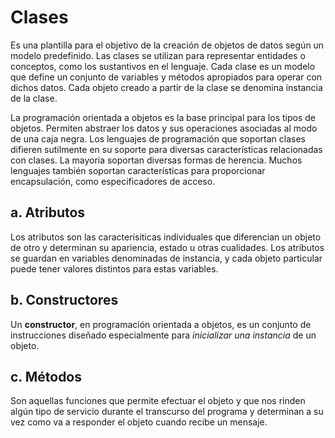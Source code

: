 
# Clases

Es una plantilla para el objetivo de la creación de objetos de datos según un modelo predefinido. Las clases se utilizan para representar entidades o conceptos, como los sustantivos en el lenguaje. Cada clase es un modelo que define un conjunto de variables y métodos apropiados para operar con dichos datos. Cada objeto creado a partir de la clase se denomina instancia de la clase.

La programación orientada a objetos es la base principal para los tipos de objetos. Permiten abstraer los datos y sus operaciones asociadas al modo de una caja negra. Los lenguajes de programación que soportan clases difieren sutilmente en su soporte para diversas características relacionadas con clases. La mayoría soportan diversas formas de herencia. Muchos lenguajes también soportan características para proporcionar encapsulación, como especificadores de acceso.

## a. Atributos

Los atributos son las caracterísiticas individuales que diferencian un objeto de otro y determinan su apariencia, estado u otras cualidades. Los atributos se guardan en variables denominadas de instancia, y cada objeto particular puede tener valores distintos para estas variables.

## b. Constructores

Un **constructor**, en programación orientada a objetos, es un conjunto de instrucciones diseñado especialmente para _inicializar una instancia_ de un objeto.

## c. Métodos

Son aquellas funciones que permite efectuar el objeto y que nos rinden algún tipo de servicio durante el transcurso del programa y determinan a su vez como va a responder el objeto cuando recibe un mensaje.
